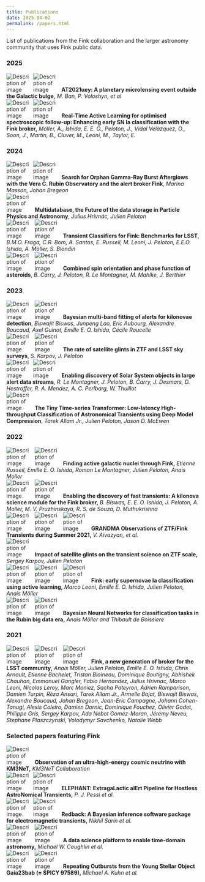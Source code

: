 ```yaml
---
title: Publications
date: 2025-04-02
permalink: /papers.html
---
```


<head>
    <meta charset="UTF-8">
    <meta name="viewport" content="width=device-width, initial-scale=1.0">
    <title>Clickable Image with Text</title>
    <style>
        .text-with-image img {
            max-width: 60px; /* Set a max width for the image */
            margin: 0px;
            margin-right: 10px; /* Space between image and text */
            display: inline-block; /* Ensure the image is treated as an inline element */
        }
        </style>
</head>

List of publications from the Fink collaboration and the larger astronomy community that uses Fink public data.

### 2025

<div class="text-with-image">
    <a href="https://arxiv.org/abs/2503.22331" target="_blank"><img src="https://img.shields.io/static/v1?label=&message=arxiv&color=critical&style=plastic&logo=fing&logoColor=white" alt="Description of image"></a><a href="https://www.aanda.org/articles/aa/abs/2025/04/contents/contents.html" target="_blank"><img src="https://img.shields.io/static/v1?label=&message=AA&color=blue&style=plastic&logo=&logoColor=white" alt="Description of image"></a>
    <b>AT2021uey: A planetary microlensing event outside the Galactic bulge,</b> <i> M. Ban, P. Voloshyn, et al</i>
</div>

<div class="text-with-image">
    <a href="https://arxiv.org/abs/2502.19555" target="_blank"><img src="https://img.shields.io/static/v1?label=&message=arxiv&color=critical&style=plastic&logo=fing&logoColor=white" alt="Description of image"></a><a href="https://doi.org/10.1017/pasa.2025.20" target="_blank"><img src="https://img.shields.io/static/v1?label=&message=PASA&color=blue&style=plastic&logo=&logoColor=white" alt="Description of image"></a>
    <b>Real-Time Active Learning for optimised spectroscopic follow-up: Enhancing early SN Ia classification with the Fink broker,</b> <i> Möller, A., Ishida, E. E. O., Peloton, J., Vidal Velázquez, O., Soon, J., Martin, B., Cluver, M., Leoni, M., Taylor, E.</i>
</div>

### 2024

<div class="text-with-image">
    <a href="https://arxiv.org/abs/2412.05061" target="_blank"><img src="https://img.shields.io/static/v1?label=&message=arxiv&color=critical&style=plastic&logo=fing&logoColor=white" alt="Description of image"></a><a href="https://cds.cern.ch/record/2884741" target="_blank"><img src="https://img.shields.io/static/v1?label=&message=Moriond VHEPU&color=blue&style=plastic&logo=&logoColor=white" alt="Description of image"></a>
    <b>Search for Orphan Gamma-Ray Burst Afterglows with the Vera C. Rubin Observatory and the alert broker Fink</b>,
    <i>Marina Masson, Johan Bregeon</i>
</div>

<div class="text-with-image">
    <a href="https://www.epj-conferences.org/articles/epjconf/pdf/2024/05/epjconf_chep2024_01039.pdf" target="_blank"><img src="https://img.shields.io/static/v1?label=&message=CHEP2023&color=blue&style=plastic&logo=fing&logoColor=white" alt="Description of image"></a>
    <b>Multidatabase, the Future of the data storage in Particle Physics and Astronomy</b>, <i>Julius Hrivnác, Julien Peloton</i>
</div>

<div class="text-with-image">
    <a href="https://arxiv.org/abs/2404.08798" target="_blank"><img src="https://img.shields.io/static/v1?label=&message=arxiv&color=critical&style=plastic&logo=fing&logoColor=white" alt="Description of image"></a> <a href="https://doi.org/10.1051/0004-6361/202450370" target="_blank"><img src="https://img.shields.io/static/v1?label=&message=AA&color=blue&style=plastic&logo=&logoColor=white" alt="Description of image"></a>
    <b>Transient Classifiers for Fink: Benchmarks for LSST</b>,
    <i>B.M.O. Fraga, C.R. Bom, A. Santos, E. Russeil, M. Leoni, J. Peloton, E.E.O. Ishida, A. Möller, S. Blondin</i>
</div>

<div class="text-with-image">
    <a href="https://arxiv.org/abs/2403.20179" target="_blank"><img src="https://img.shields.io/static/v1?label=&message=arxiv&color=critical&style=plastic&logo=fing&logoColor=white" alt="Description of image"></a> <a href="https://doi.org/10.1051/0004-6361/202449789" target="_blank"><img src="https://img.shields.io/static/v1?label=&message=AA&color=blue&style=plastic&logo=&logoColor=white" alt="Description of image"></a>
    <b>Combined spin orientation and phase function of asteroids</b>,
    <i>B. Carry, J. Peloton, R. Le Montagner, M. Mahlke, J. Berthier</i>
</div>

### 2023

<div class="text-with-image">
    <a href="https://arxiv.org/abs/2311.04845" target="_blank"><img src="https://img.shields.io/static/v1?label=&message=arxiv&color=critical&style=plastic&logo=fing&logoColor=white" alt="Description of image"></a> <a href="https://neurips.cc/virtual/2023/76211" target="_blank"><img src="https://img.shields.io/static/v1?label=&message=neurips&color=blue&style=plastic&logo=&logoColor=white" alt="Description of image"></a>
    <b>Bayesian multi-band fitting of alerts for kilonovae detection</b>,
    <i>Biswajit Biswas, Junpeng Lao, Eric Aubourg, Alexandre Boucaud, Axel Guinot, Emille E. O. Ishida, Cécile Roucelle</i>
</div>

<div class="text-with-image">
    <a href="https://arxiv.org/abs/2310.17322" target="_blank"><img src="https://img.shields.io/static/v1?label=&message=arxiv&color=critical&style=plastic&logo=fing&logoColor=white" alt="Description of image"></a> <a href="https://doi.org/10.31577/caosp.2023.53.4.69" target="_blank"><img src="https://img.shields.io/static/v1?label=&message=CAOSP&color=blue&style=plastic&logo=&logoColor=white" alt="Description of image"></a>
    <b>The rate of satellite glints in ZTF and LSST sky surveys</b>,
    <i>S. Karpov, J. Peloton</i>
</div>

<div class="text-with-image">
    <a href="https://arxiv.org/abs/2305.01123" target="_blank"><img src="https://img.shields.io/static/v1?label=&message=arxiv&color=critical&style=plastic&logo=fing&logoColor=white" alt="Description of image"></a><a href="https://doi.org/10.1051/0004-6361/202346905" target="_blank"><img src="https://img.shields.io/static/v1?label=&message=AA&color=blue&style=plastic&logo=&logoColor=white" alt="Description of image"></a>
    <b>Enabling discovery of Solar System objects in large alert data streams</b>,
    <i>R. Le Montagner, J. Peloton, B. Carry, J. Desmars, D. Hestroffer, R. A. Mendez, A. C. Perlbarg, W. Thuillot</i>
</div>

<div class="text-with-image">
    <a href="https://arxiv.org/abs/2303.08951" target="_blank"><img src="https://img.shields.io/static/v1?label=&message=arxiv&color=critical&style=plastic&logo=fing&logoColor=white" alt="Description of image"></a>
    <b>The Tiny Time-series Transformer: Low-latency High-throughput Classification of Astronomical Transients using Deep Model Compression</b>,
    <i>Tarek Allam Jr., Julien Peloton, Jason D. McEwen</i>
</div>


### 2022

<div class="text-with-image">
    <a href="https://arxiv.org/abs/2211.10987" target="_blank"><img src="https://img.shields.io/static/v1?label=&message=arxiv&color=critical&style=plastic&logo=fing&logoColor=white" alt="Description of image"></a> <a href="https://neurips.cc/virtual/2022/event/57026" target="_blank"><img src="https://img.shields.io/static/v1?label=&message=neurips&color=blue&style=plastic&logo=&logoColor=white" alt="Description of image"></a> <b>Finding active galactic nuclei through Fink,</b><i> Etienne Russeil, Emille E. O. Ishida, Roman Le Montagner, Julien Peloton, Anais Moller</i>
</div>

<div class="text-with-image">
    <a href="https://arxiv.org/abs/2210.17433" target="_blank"><img src="https://img.shields.io/static/v1?label=&message=arxiv&color=critical&style=plastic&logo=fing&logoColor=white" alt="Description of image"></a> <a href="https://doi.org/10.1051/0004-6361/202245340" target="_blank"><img src="https://img.shields.io/static/v1?label=&message=AA&color=blue&style=plastic&logo=&logoColor=white" alt="Description of image"></a> <b>Enabling the discovery of fast transients: A kilonova science module for the Fink broker,</b><i> B. Biswas, E. E. O. Ishida, J. Peloton, A. Moller, M. V. Pruzhinskaya, R. S. de Souza, D. Muthukrishna</i>
</div>

<div class="text-with-image">
    <a href="https://arxiv.org/abs/2202.09766" target="_blank"><img src="https://img.shields.io/static/v1?label=&message=arxiv&color=critical&style=plastic&logo=fing&logoColor=white" alt="Description of image"></a> <a href="https://doi.org/10.1093/mnras/stac2054" target="_blank"><img src="https://img.shields.io/static/v1?label=&message=mnras&color=blue&style=plastic&logo=&logoColor=white" alt="Description of image"></a> <a href="https://github.com/astrolabsoftware/fink_grandma_kn" target="_blank"><img src="https://img.shields.io/static/v1?label=&message=data&color=orange&style=plastic&logo=&logoColor=white" alt="Description of image"></a>
    <b>GRANDMA Observations of ZTF/Fink Transients during Summer 2021,</b><i> V. Aivazyan, et al.</i>
</div>

<div class="text-with-image">
    <a href="https://arxiv.org/abs/2202.05719" target="_blank"><img src="https://img.shields.io/static/v1?label=&message=arxiv&color=critical&style=plastic&logo=fing&logoColor=white" alt="Description of image"></a>
    <b>Impact of satellite glints on the transient science on ZTF scale,</b><i> Sergey Karpov, Julien Peloton</i>
</div>

<div class="text-with-image">
    <a href="https://arxiv.org/abs/2111.11438" target="_blank"><img src="https://img.shields.io/static/v1?label=&message=arxiv&color=critical&style=plastic&logo=fing&logoColor=white" alt="Description of image"></a>
    <a href="https://doi.org/10.1051/0004-6361/202142715" target="_blank"><img src="https://img.shields.io/static/v1?label=&message=A%26A&color=blue&style=plastic&logo=&logoColor=white" alt="Description of image"></a>
    <a href="https://doi.org/10.5281/zenodo.5645609" target="_blank"><img src="https://img.shields.io/static/v1?label=&message=zenodo&color=green&style=plastic&logo=&logoColor=white" alt="Description of image"></a>
    <b>Fink: early supernovae Ia classification using active learning,</b><i> Marco Leoni, Emille E. O. Ishida, Julien Peloton, Anais Möller</i>
</div>

<div class="text-with-image">
    <a href="https://arxiv.org/pdf/2207.04578" target="_blank"><img src="https://img.shields.io/static/v1?label=&message=arxiv&color=critical&style=plastic&logo=fing&logoColor=white" alt="Description of image"></a>
    <a href="https://ml4astro.github.io/icml2022/" target="_blank"><img src="https://img.shields.io/static/v1?label=&message=ICML&color=blue&style=plastic&logo=&logoColor=white" alt="Description of image"></a>
    <b>Bayesian Neural Networks for classification tasks in the Rubin big data era,</b><i> Anais Möller and Thibault de Boissiere</i>
</div>

### 2021

<div class="text-with-image">
    <a href="https://arxiv.org/abs/2009.10185" target="_blank"><img src="https://img.shields.io/static/v1?label=&message=arxiv&color=critical&style=plastic&logo=fing&logoColor=white" alt="Description of image"></a>
    <a href="https://doi.org/10.1093/mnras/staa3602" target="_blank"><img src="https://img.shields.io/static/v1?label=&message=mnras&color=blue&style=plastic&logo=&logoColor=white" alt="Description of image"></a>
    <a href="https://doi.org/10.5281/zenodo.4036589" target="_blank"><img src="https://img.shields.io/static/v1?label=&message=zenodo&color=green&style=plastic&logo=&logoColor=white" alt="Description of image"></a>
    <b>Fink, a new generation of broker for the LSST community,</b><i> Anais Möller, Julien Peloton, Emille E. O. Ishida, Chris Arnault, Etienne Bachelet, Tristan Blaineau, Dominique Boutigny, Abhishek Chauhan, Emmanuel Gangler, Fabio Hernandez, Julius Hrivnac, Marco Leoni, Nicolas Leroy, Marc Moniez, Sacha Pateyron, Adrien Ramparison, Damien Turpin, Réza Ansari, Tarek Allam Jr., Armelle Bajat, Biswajit Biswas, Alexandre Boucaud, Johan Bregeon, Jean-Eric Campagne, Johann Cohen-Tanugi, Alexis Coleiro, Damien Dornic, Dominique Fouchez, Olivier Godet, Philippe Gris, Sergey Karpov, Ada Nebot Gomez-Moran, Jérémy Neveu, Stephane Plaszczynski, Volodymyr Savchenko, Natalie Webb</i>
</div>


### Selected papers featuring Fink

<div class="text-with-image">
    <a href="https://doi.org/10.1038/s41586-024-08543-1" target="_blank"><img src="https://img.shields.io/static/v1?label=&message=Nature&color=blue&style=plastic&logo=&logoColor=white" alt="Description of image"></a>
    <b>Observation of an ultra-high-energy cosmic neutrino with KM3NeT,</b> <i>KM3NeT Collaboration</i>
</div>


<div class="text-with-image">
    <a href="https://arxiv.org/abs/2404.18165" target="_blank"><img src="https://img.shields.io/static/v1?label=&message=arxiv&color=critical&style=plastic&logo=fing&logoColor=white" alt="Description of image"></a><a href="https://doi.org/10.1051/0004-6361/202450535" target="_blank"><img src="https://img.shields.io/static/v1?label=&message=AA&color=blue&style=plastic&logo=&logoColor=white" alt="Description of image"></a>
    <b>ELEPHANT: ExtragaLactic alErt Pipeline for Hostless AstroNomical Transients,</b> <i> P. J. Pessi et al.</i>
</div>

<div class="text-with-image">
    <a href="https://arxiv.org/abs/2308.12806" target="_blank"><img src="https://img.shields.io/static/v1?label=&message=arxiv&color=critical&style=plastic&logo=fing&logoColor=white" alt="Description of image"></a><a href="https://doi.org/10.1093/mnras/stae1238" target="_blank"><img src="https://img.shields.io/static/v1?label=&message=MNRAS&color=blue&style=plastic&logo=&logoColor=white" alt="Description of image"></a>
    <b>Redback: A Bayesian inference software package for electromagnetic transients,</b><i> Nikhil Sarin et al.</i>
</div>

<div class="text-with-image">
    <a href="https://arxiv.org/abs/2305.00108" target="_blank"><img src="https://img.shields.io/static/v1?label=&message=arxiv&color=critical&style=plastic&logo=fing&logoColor=white" alt="Description of image"></a>
    <a href="https://ui.adsabs.harvard.edu/link_gateway/2023ApJS..267...31C/doi:10.3847/1538-4365/acdee1" target="_blank"><img src="https://img.shields.io/static/v1?label=&message=ApJS&color=blue&style=plastic&logo=&logoColor=white" alt="Description of image"></a>
    <b>A data science platform to enable time-domain astronomy,</b><i> Michael W. Coughlin et al.</i>
</div>

<div class="text-with-image">
    <a href="https://arxiv.org/abs/2303.09409" target="_blank"><img src="https://img.shields.io/static/v1?label=&message=arxiv&color=critical&style=plastic&logo=fing&logoColor=white" alt="Description of image"></a>
    <a href="https://doi.org/10.3847/2515-5172/acc4c9" target="_blank"><img src="https://img.shields.io/static/v1?label=&message=RNAAS&color=blue&style=plastic&logo=&logoColor=white" alt="Description of image"></a>
    <b>Repeating Outbursts from the Young Stellar Object Gaia23bab (= SPICY 97589),</b><i> Michael A. Kuhn et al.</i>
</div>
